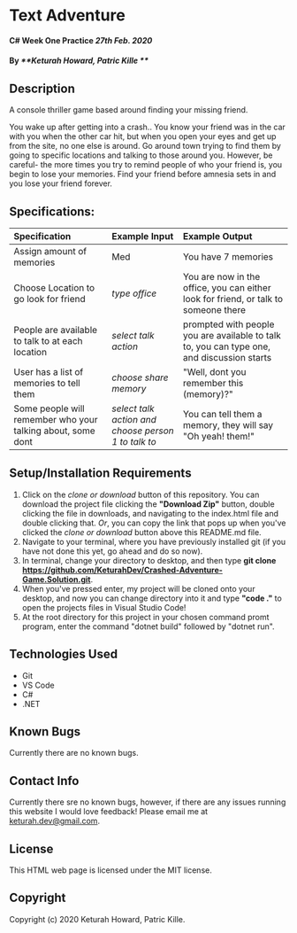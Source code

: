 # Text Adventure

#### C# Week One Practice _27th Feb. 2020_

#### By _**Keturah Howard, Patric Kille **_

## Description

A console thriller game based around finding your missing friend.

You wake up after getting into a crash.. You know your friend was in the car with you when the other car hit, but when you open your eyes and get up from the site, no one else is around. Go around town trying to find them by going to specific locations and talking to those around you. However, be careful- the more times you try to remind people of who your friend is, you begin to lose your memories. Find your friend before amnesia sets in and you lose your friend forever.

## Specifications:


| Specification | Example Input | Example Output |
| :------------- |:-------------| :-------------------|
| Assign amount of memories | Med | You have 7 memories |
| Choose Location to go look for friend | *type office* | You are now in the office, you can either look for friend, or talk to someone there |
| People are available to talk to at each location | *select talk action* | prompted with people you are available to talk to, you can type one, and discussion starts |
| User has a list of memories to tell them | *choose share memory* | "Well, dont you remember this (memory)?" |
| Some people will remember who your talking about, some dont | *select talk action and choose person 1 to talk to* | You can tell them a memory, they will say "Oh yeah! them!" |


## Setup/Installation Requirements

  1. Click on the *clone or download* button of this repository. You can download the project file clicking the **"Download Zip"** button, double clicking the file in downloads, and navigating to the index.html file and double clicking that. *Or*, you can copy the link that pops up when you've clicked the *clone or download* button above this README.md file.
  2. Navigate to your terminal, where you have previously installed git (if you have not done this yet, go ahead and do so now).
  3. In terminal, change your directory to desktop, and then type **git clone https://github.com/KeturahDev/Crashed-Adventure-Game.Solution.git**.
  4. When you've pressed enter, my project will be cloned onto your desktop, and now you can change directory into it and type **"code ."** to open the projects files in Visual Studio Code!
  5. At the root directory for this project in your chosen command promt program, enter the command "dotnet build" followed by "dotnet run".

## Technologies Used

* Git
* VS Code
* C# 
* .NET


## Known Bugs
Currently there are no known bugs. 

## Contact Info 
Currently there sre no known bugs, however, if there are any issues running this website I would love feedback! Please email me at keturah.dev@gmail.com.

## License

This HTML web page is licensed under the MIT license.

## Copyright

Copyright (c) 2020 Keturah Howard, Patric Kille.

